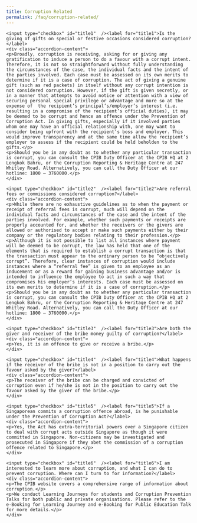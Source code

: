```yaml
---
title: Corruption Related
permalink: /faq/corruption-related/
---
```



<style>

input {
	display: none;
}
label {
	display: block;
	padding: 8px 22px;
	margin: 0 0 5px 0;
	cursor: pointor;
	background: #F0F4F6;
	border-radius: 3px;
	color: #484848;
	transition: ease .5s;
	font-size: 1.5em;
}

label:hover {
	background: #4169e1;
	color: #FFF;
}

.accordion-content {
	/* background: #E2E5F6; */
	padding: 10px 0px 30px 30px;
	/* border: 1px solid #484848; */
	margin: 0 0 1px 0;
	border-radius: 3px;
}

input + label + .accordion-content {
	display: none;
}

input:checked + label + .accordion-content {
	display: none;
}

input:checked + label + .accordion-content {
	display: block;
}

</style>
<!-- End of accordion -->

<div class="container">

<div>

	<input type="checkbox" id="title1"  /><label for="title1">Is the giving of gifts on special or festive occasions considered corruption?</label>
	<div class="accordion-content">
    <p>Broadly, corruption is receiving, asking for or giving any gratification to induce a person to do a favour with a corrupt intent. Therefore, it is not so straightforward without fully understanding the circumstances of the case, the individual facts and the intent of the parties involved. Each case must be assessed on its own merits to determine if it is a case of corruption. The act of giving a genuine gift (such as red packets) in itself without any corrupt intention is not considered corruption. However, if the gift is given secretly, or in a manner that attempts to avoid notice or attention with a view of securing personal special privilege or advantage and more so at the expense of  the recipient’s principal’s/employer’s interest (i.e. resulting in a compromise of the recipient’s official duties), it may be deemed to be corrupt and hence an offence under the Prevention of Corruption Act. In giving gifts, especially if it involved parties whom one may have an official relationship with, one may want to consider being upfront with the recipient’s boss and employer. This would improve transparency and at the same time allow the recipient’s employer to assess if the recipient could be held beholden to the gifts.</p>
    <p>Should you be in any doubt as to whether any particular transaction is corrupt, you can consult the CPIB Duty Officer at the CPIB HQ at 2 Lengkok Bahru, or the Corruption Reporting & Heritage Centre at 247 Whitley Road. Alternatively, you can call the Duty Officer at our hotline: 1800 – 3760000.</p>
	</div>

	<input type="checkbox" id="title2"  /><label for="title2">Are referral fees or commissions considered corruption?</label>
	<div class="accordion-content">
    <p>While there are no exhaustive guidelines as to when the payment or receipt of referral fees is corrupt, much will depend on the individual facts and circumstances of the case and the intent of the parties involved. For example, whether such payments or receipts are properly accounted for, and whether the receivers or the givers are allowed or authorised to accept or make such payments either by their company or the regulatory bodies relating to their profession.</p>
    <p>Although it is not possible to list all instances where payment will be deemed to be corrupt, the law has held that one of the elements that is required to establish a corrupt transaction is that the transaction must appear to the ordinary person to be “objectively corrupt”. Therefore, clear instances of corruption would include instances where a “referral fee” is given to an employee as an inducement or as a reward for gaining business advantage and/or is intended to influence the employee to act in such a way that compromises his employer’s interests. Each case must be assessed on its own merits to determine if it is a case of corruption.</p>
    <p>Should you be in any doubt as to whether any particular transaction is corrupt, you can consult the CPIB Duty Officer at the CPIB HQ at 2 Lengkok Bahru, or the Corruption Reporting & Heritage Centre at 247 Whitley Road. Alternatively, you can call the Duty Officer at our hotline: 1800 – 3760000.</p>
	</div>

	<input type="checkbox" id="title3"  /><label for="title3">Are both the giver and receiver of the bribe money guilty of corruption?</label>
	<div class="accordion-content">
    <p>Yes, it is an offence to give or receive a bribe.</p>
	</div>

	<input type="checkbox" id="title4"  /><label for="title4">What happens if the receiver of the bribe is not in a position to carry out the favour asked by the giver?</label>
	<div class="accordion-content">
    <p>The receiver of the bribe can be charged and convicted of corruption even if he/she is not in the position to carry out the favour asked by the giver of the bribe.</p>
	</div>

	<input type="checkbox" id="title5"  /><label for="title5">If a Singaporean commits a corruption offence abroad, is he punishable under the Prevention of Corruption Act?</label>
	<div class="accordion-content">
    <p>Yes, the Act has extra-territorial powers over a Singapore citizen to deal with corrupt acts outside Singapore as though it were committed in Singapore. Non-citizens may be investigated and  prosecuted in Singapore if they abet the commission of a corruption offence related to Singapore.</p>
	</div>

	<input type="checkbox" id="title6"  /><label for="title6">I am interested to learn more about corruption, and what I can do to prevent corruption. Where can I turn to for information?</label>
	<div class="accordion-content">
    <p>The CPIB website covers a comprehensive range of information about corruption.</p>
    <p>We conduct Learning Journeys for students and Corruption Prevention Talks for both public and private organisations. Please refer to the e-Booking for Learning Journey and e-Booking for Public Education Talk for more details.</p>
	</div>


</div>
</div>
